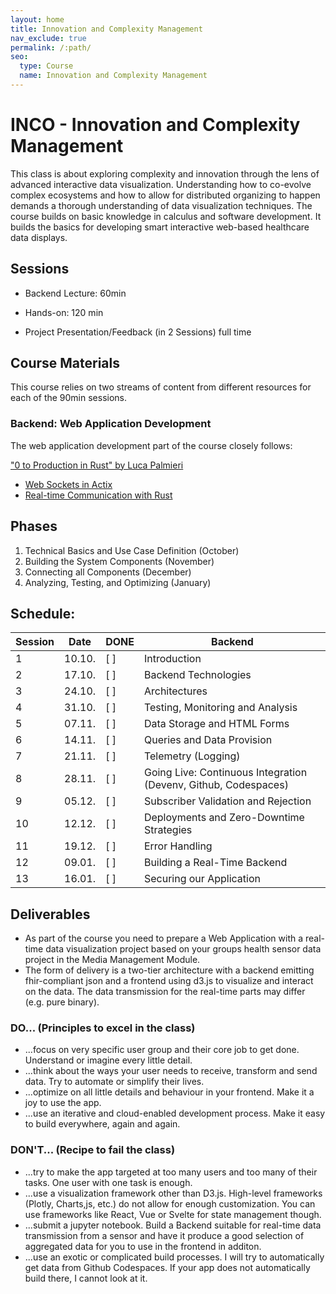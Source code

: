 ```yaml
---
layout: home
title: Innovation and Complexity Management
nav_exclude: true
permalink: /:path/
seo:
  type: Course
  name: Innovation and Complexity Management
---
```


# INCO - Innovation and Complexity Management

This class is about exploring complexity and innovation through the lens of advanced interactive data visualization. Understanding how to co-evolve complex ecosystems and how to allow for distributed organizing to happen demands a thorough understanding of data visualization techniques. The course builds on basic knowledge in calculus and software development. It builds the basics for developing smart interactive web-based healthcare data displays.


## Sessions

- Backend Lecture: 60min
- Hands-on: 120 min

- Project Presentation/Feedback (in 2 Sessions) full time


## Course Materials

This course relies on two streams of content from different resources for each of the 90min sessions.

### Backend: Web Application Development

The web application development part of the course closely follows:

["0 to Production in Rust" by Luca Palmieri](http://digital.bib-bvb.de/webclient/DeliveryManager?custom_att_2=simple_viewer&pid=21544849)

- [Web Sockets in Actix](https://agmprojects.com/blog/building-a-rest-and-web-socket-api-with-actix.html)
- [Real-time Communication with Rust](https://www.genxjourney.online/blog/real-time-communication-with-rust?s=03)


## Phases

1. Technical Basics and Use Case Definition (October)
2. Building the System Components (November)
3. Connecting all Components (December)
4. Analyzing, Testing, and Optimizing (January)

## Schedule:

| Session | Date | DONE | Backend |
| ---   | ---    | --- | --- |
|  1	| 10.10. | [ ] | Introduction |
|  2	| 17.10. | [ ] | Backend Technologies |
|  3	| 24.10. | [ ] | Architectures |
|  4	| 31.10. | [ ] | Testing, Monitoring and Analysis |
|  5	| 07.11. | [ ] | Data Storage and HTML Forms |
|  6	| 14.11. | [ ] | Queries and Data Provision |
|  7	| 21.11. | [ ] | Telemetry (Logging) |
|  8	| 28.11. | [ ] | Going Live: Continuous Integration (Devenv, Github, Codespaces) |
|  9	| 05.12. | [ ] | Subscriber Validation and Rejection |
| 10    | 12.12. | [ ] | Deployments and Zero-Downtime Strategies |
| 11    | 19.12. | [ ] | Error Handling |
| 12    | 09.01. | [ ] | Building a Real-Time Backend |
| 13    | 16.01. | [ ] | Securing our Application |

## Deliverables

- As part of the course you need to prepare a Web Application with a real-time data visualization project based on your groups health sensor data project in the Media Management Module.
- The form of delivery is a two-tier architecture with a backend emitting fhir-compliant json and a frontend using d3.js to visualize and interact on the data. The data transmission for the real-time parts may differ (e.g. pure binary).

### DO... (Principles to excel in the class)

- ...focus on very specific user group and their core job to get done. Understand or imagine every little detail.
- ...think about the ways your user needs to receive, transform and send data. Try to automate or simplify their lives.
- ...optimize on all little details and behaviour in your frontend. Make it a joy to use the app.
- ...use an iterative and cloud-enabled development process. Make it easy to build everywhere, again and again.

### DON'T... (Recipe to fail the class)
- ...try to make the app targeted at too many users and too many of their tasks. One user with one task is enough.
- ...use a visualization framework other than D3.js. High-level frameworks (Plotly, Charts,js, etc.) do not allow for enough customization. You can use frameworks like React, Vue or Svelte for state management though.
- ...submit a jupyter notebook. Build a Backend suitable for real-time data transmission from a sensor and have it produce a good selection of aggregated data for you to use in the frontend in additon.
- ...use an exotic or complicated build processes. I will try to automatically get data from Github Codespaces. If your app does not automatically build there, I cannot look at it.


